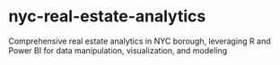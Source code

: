 # nyc-real-estate-analytics
Comprehensive real estate analytics in NYC borough, leveraging R and Power BI for data manipulation, visualization, and modeling
